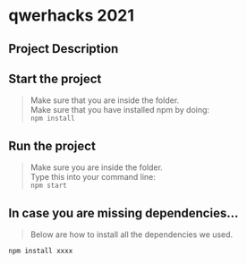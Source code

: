 # qwerhacks 2021

## Project Description

## Start the project
> Make sure that you are inside the folder.\
> Make sure that you have installed npm by doing:\
`npm install`
 
## Run the project
> Make sure you are inside the folder.\
> Type this into your command line:\
`npm start`

## In case you are missing dependencies...
> Below are how to install all the dependencies we used.
```
npm install xxxx
```
